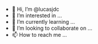 - 👋 Hi, I’m @lucasjdc
- 👀 I’m interested in ...
- 🌱 I’m currently learning ...
- 💞️ I’m looking to collaborate on ...
- 📫 How to reach me ...

<!---
lucasjdc/lucasjdc is a ✨ special ✨ repository because its `README.md` (this file) appears on your GitHub profile.
You can click the Preview link to take a look at your changes.
--->
